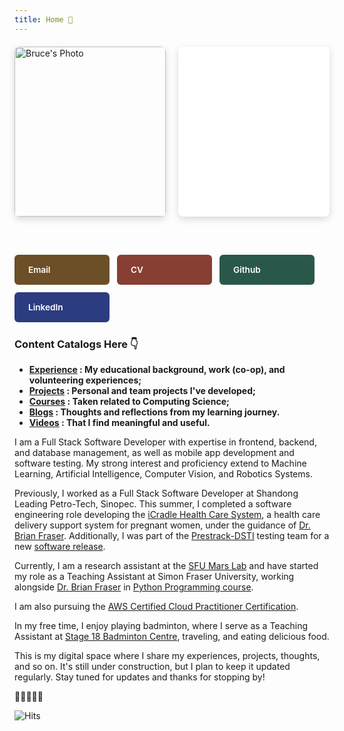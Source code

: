 ```yaml
---
title: Home 🏬
---
```




<!-- [Email](mailto:wha61@sfu.ca)  |  [Github](https://github.com/wha61) | [Linkedin](https://www.linkedin.com/in/wenxiang-he/) -->

<!-- <div style="position: relative; width: 100%; padding-bottom: 200px; color: var(--text-color); background: var(--bg-color);">
  <iframe 
    src="typing-effect.html" 
    style="position: absolute; width: 100%; height: 100%; border: none; background: transparent;"
    allowtransparency="true"
  ></iframe>
</div> -->

<style>
  .fixed-50-layout {
    display: flex;
    flex-direction: row;
    gap: 20px;
    margin: 20px 0;
  }

  .fixed-50-column {
    flex: 1 1 50%;
    width: 50%;
  }

  .aspect-container {
    position: relative;
    width: 100%;
    aspect-ratio: 4 / 4.5;
  }

  .aspect-container iframe,
  .aspect-container img {
    position: absolute;
    width: 100%;
    height: 100%;
    object-fit: cover;
    border-radius: 8px;
    box-shadow: 0 4px 12px rgba(0, 0, 0, 0.15);
    border: none;
  }

  /* 📱 仍可设置在极端小屏时自动堆叠（可选） */
  @media (max-width: 600px) {
    .fixed-50-layout {
      flex-direction: column;
    }

    .fixed-50-column {
      width: 100%;
    }
  }
</style>

<div class="fixed-50-layout">
  <!-- 右侧照片 -->
  <div class="fixed-50-column">
    <div class="aspect-container">
      <img 
        src="me.png" 
        alt="Bruce's Photo">
    </div>
  </div>
  <!-- 左侧打字动画 -->
  <div class="fixed-50-column">
    <div class="aspect-container">
      <iframe 
        src="typing-effect.html" 
        allowtransparency="true"
        style="background: transparent;"></iframe>
    </div>
  </div>


</div>

<br>

<!-- ✅ Font Awesome 图标库（CDN） -->
<link
  rel="stylesheet"
  href="https://cdnjs.cloudflare.com/ajax/libs/font-awesome/6.5.0/css/all.min.css"
  integrity="sha512-...略..."
  crossorigin="anonymous"
  referrerpolicy="no-referrer"
/>

<style>
  .link-grid {
    display: flex;
    flex-wrap: wrap;
    gap: 12px;
    margin: 1.5rem 0;
  }

  .link-button {
    display: flex;
    align-items: center;
    gap: 6px;
    padding: 6px 16px;
    border-radius: 6px;
    font-family: 'Inter', sans-serif;
    font-size: 0.85rem;
    font-weight: 600;
    text-decoration: none;
    color: #fff;
    min-width: 120px;
    height: 36px;
    transition: all 0.2s ease-in-out;
  }

  .link-button:hover {
    filter: brightness(1.15);
    transform: translateY(-1px);
  }

  /* 🎨 按钮颜色匹配截图 */
  .email { background-color: #6c4f27; }
  .cv { background-color: #873f33; }
  .github { background-color: #29584a; }
  .linkedin { background-color: #2c3c80; }

  /* 图标变小 */
  .link-button i {
    font-size: 0.75rem;
  }
</style>

<!-- ✅ 按钮内容 -->
<div class="link-grid">
  <a href="mailto:your-email@example.com" class="link-button email">
    <i class="fas fa-envelope"></i> Email
  </a>
  <a href="https://your-cv-link.com" class="link-button cv" target="_blank">
    <i class="fas fa-file-pdf"></i> CV
  </a>
  <a href="https://github.com/wha61" class="link-button github" target="_blank">
    <i class="fab fa-github"></i> Github
  </a>
  <a href="https://linkedin.com/in/wenxiang-he/" class="link-button linkedin" target="_blank">
    <i class="fab fa-linkedin"></i> LinkedIn
  </a>
</div>





<!-- ## Hello! I’m Bruce. 5th year [Computing Science](https://www.sfu.ca/computing/current-students/undergraduate-students/programs/computing-science-major.html) Undergraduate @ Simon Fraser University.  -->



### Content Catalogs Here 👇

-  **[Experience](about/experience.md) : My educational background, work (co-op), and volunteering experiences;**
-  **[Projects](about/projects.md) : Personal and team projects I've developed;**
-  **[Courses](courses/) : Taken related to Computing Science;**
-  **[Blogs](blogs/) : Thoughts and reflections from my learning journey.**
-  **[Videos](Videos/) : That I find meaningful and useful.**

I am a Full Stack Software Developer with expertise in frontend, backend, and database management, as well as mobile app development and software testing. My strong interest and proficiency extend to Machine Learning, Artificial Intelligence, Computer Vision, and Robotics Systems.

Previously, I worked as a Full Stack Software Developer at Shandong Leading Petro-Tech, Sinopec. This summer, I completed a software engineering role developing the [iCradle Health Care System](https://github.com/drbfraser/CRADLE-Platform), a health care delivery support system for pregnant women, under the guidance of [Dr. Brian Fraser](https://www.sfu.ca/computing/people/faculty/brianfraser.html). Additionally, I was part of the [Prestrack-DSTI](https://www.dsti.gov.sl/prestrack/) testing team for a new [software release](https://www.dsti.gov.sl/prestrack/).

Currently, I am a research assistant at the [SFU Mars Lab](https://robotics.sfu.ca/mars.html) and have started my role as a Teaching Assistant at Simon Fraser University, working alongside [Dr. Brian Fraser](https://www.sfu.ca/computing/people/faculty/brianfraser.html) in [Python Programming course](https://opencoursehub.cs.sfu.ca/bfraser/grav-cms/cmpt120/home).

I am also pursuing the [AWS Certified Cloud Practitioner Certification](https://aws.amazon.com/certification/certified-cloud-practitioner/).

In my free time, I enjoy playing badminton, where I serve as a Teaching Assistant at [Stage 18 Badminton Centre](https://www.stage18badminton.com/), traveling, and eating delicious food.


This is my digital space where I share my experiences, projects, thoughts, and so on. It's still under construction, but I plan to keep it updated regularly. Stay tuned for updates and thanks for stopping by!

💪😃🧠🎾🍲

<div id="clustrmaps-container">
    <script type="text/javascript" id="clustrmaps" src="//clustrmaps.com/globe.js?d=_RARPnJtxhnMzNqgUJkwyY4L1L6xzx8JiPcO6AsEnY0"></script>
</div>


![Hits](https://hits.seeyoufarm.com/api/count/incr/badge.svg?url=https%3A%2F%2Fwha61.github.io%2FPortfolio%2F&count_bg=%23848D7D&title_bg=%2343D7D7&icon=&icon_color=%23000000&title=Total+view&edge_flat=false)






